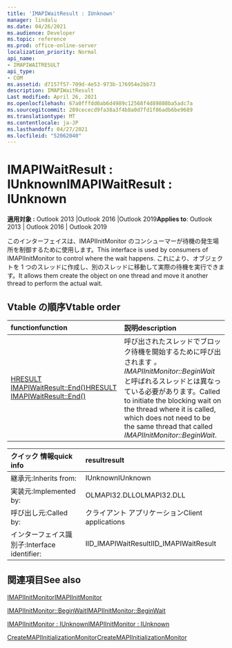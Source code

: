 ```yaml
---
title: 'IMAPIWaitResult : IUnknown'
manager: lindalu
ms.date: 04/26/2021
ms.audience: Developer
ms.topic: reference
ms.prod: office-online-server
localization_priority: Normal
api_name:
- IMAPIWAITRESULT
api_type:
- COM
ms.assetid: d7157f57-709d-4e53-973b-176954e2bb73
description: IMAPIWaitResult
Last modified: April 26, 2021
ms.openlocfilehash: 67a0fffdd0ab6d4989c12568f4d89808ba5adc7a
ms.sourcegitcommit: 289cececd9fa38a3f4b8a0d7fd1f86adb6be9689
ms.translationtype: MT
ms.contentlocale: ja-JP
ms.lasthandoff: 04/27/2021
ms.locfileid: "52062040"
---
```

# <a name="imapiwaitresult--iunknown"></a><span data-ttu-id="a4d8f-103">IMAPIWaitResult : IUnknown</span><span class="sxs-lookup"><span data-stu-id="a4d8f-103">IMAPIWaitResult : IUnknown</span></span>
  
<span data-ttu-id="a4d8f-104">**適用対象 :** Outlook 2013 |Outlook 2016 |Outlook 2019</span><span class="sxs-lookup"><span data-stu-id="a4d8f-104">**Applies to**: Outlook 2013 | Outlook 2016 | Outlook 2019</span></span>

<span data-ttu-id="a4d8f-105">このインターフェイスは、IMAPIInitMonitor のコンシューマーが待機の発生場所を制御するために使用します。</span><span class="sxs-lookup"><span data-stu-id="a4d8f-105">This interface is used by consumers of IMAPIInitMonitor to control where the wait happens.</span></span> <span data-ttu-id="a4d8f-106">これにより、オブジェクトを 1 つのスレッドに作成し、別のスレッドに移動して実際の待機を実行できます。</span><span class="sxs-lookup"><span data-stu-id="a4d8f-106">It allows them create the object on one thread and move it another thread to perform the actual wait.</span></span>

## <a name="vtable-order"></a><span data-ttu-id="a4d8f-107">Vtable の順序</span><span class="sxs-lookup"><span data-stu-id="a4d8f-107">Vtable order</span></span>

| <span data-ttu-id="a4d8f-108">function</span><span class="sxs-lookup"><span data-stu-id="a4d8f-108">function</span></span> | <span data-ttu-id="a4d8f-109">説明</span><span class="sxs-lookup"><span data-stu-id="a4d8f-109">description</span></span> |
|:-----|:-----|
|[<span data-ttu-id="a4d8f-110">HRESULT IMAPIWaitResult::End()</span><span class="sxs-lookup"><span data-stu-id="a4d8f-110">HRESULT IMAPIWaitResult::End()</span></span>](imapiwaitresult-end.md)|<span data-ttu-id="a4d8f-111">呼び出されたスレッドでブロック待機を開始するために呼び出されます *。IMAPIInitMonitor::BeginWait* と呼ばれるスレッドとは異なっている必要があります。</span><span class="sxs-lookup"><span data-stu-id="a4d8f-111">Called to initiate the blocking wait on the thread where it is called, which does not need to be the same thread that called *IMAPIInitMonitor::BeginWait*.</span></span>|

| <span data-ttu-id="a4d8f-112">クイック 情報</span><span class="sxs-lookup"><span data-stu-id="a4d8f-112">quick info</span></span> | <span data-ttu-id="a4d8f-113">result</span><span class="sxs-lookup"><span data-stu-id="a4d8f-113">result</span></span> |
|:-----|:-----|
|<span data-ttu-id="a4d8f-114">継承元:</span><span class="sxs-lookup"><span data-stu-id="a4d8f-114">Inherits from:</span></span>  <br/> |<span data-ttu-id="a4d8f-115">IUnknown</span><span class="sxs-lookup"><span data-stu-id="a4d8f-115">IUnknown</span></span>  <br/> |
|<span data-ttu-id="a4d8f-116">実装元:</span><span class="sxs-lookup"><span data-stu-id="a4d8f-116">Implemented by:</span></span>  <br/> |  <span data-ttu-id="a4d8f-117">OLMAPI32.DLL</span><span class="sxs-lookup"><span data-stu-id="a4d8f-117">OLMAPI32.DLL</span></span><br/> |
|<span data-ttu-id="a4d8f-118">呼び出し元:</span><span class="sxs-lookup"><span data-stu-id="a4d8f-118">Called by:</span></span>  <br/> |<span data-ttu-id="a4d8f-119">クライアント アプリケーション</span><span class="sxs-lookup"><span data-stu-id="a4d8f-119">Client applications</span></span>  <br/> |
|<span data-ttu-id="a4d8f-120">インターフェイス識別子:</span><span class="sxs-lookup"><span data-stu-id="a4d8f-120">Interface identifier:</span></span>  <br/> |<span data-ttu-id="a4d8f-121">IID_IMAPIWaitResult</span><span class="sxs-lookup"><span data-stu-id="a4d8f-121">IID_IMAPIWaitResult</span></span>  <br/> |

## <a name="see-also"></a><span data-ttu-id="a4d8f-122">関連項目</span><span class="sxs-lookup"><span data-stu-id="a4d8f-122">See also</span></span>

[<span data-ttu-id="a4d8f-123">IMAPIInitMonitor</span><span class="sxs-lookup"><span data-stu-id="a4d8f-123">IMAPIInitMonitor</span></span>](imapiinitmonitoriunknown.md)

[<span data-ttu-id="a4d8f-124">IMAPIInitMonitor::BeginWait</span><span class="sxs-lookup"><span data-stu-id="a4d8f-124">IMAPIInitMonitor::BeginWait</span></span>](imapiinitmonitor-beginwait.md)

[<span data-ttu-id="a4d8f-125">IMAPIInitMonitor : IUnknown</span><span class="sxs-lookup"><span data-stu-id="a4d8f-125">IMAPIInitMonitor : IUnknown</span></span>](imapiinitmonitoriunknown.md)

[<span data-ttu-id="a4d8f-126">CreateMAPIInitializationMonitor</span><span class="sxs-lookup"><span data-stu-id="a4d8f-126">CreateMAPIInitializationMonitor</span></span>](createmapiinitializationmonitor.md)
